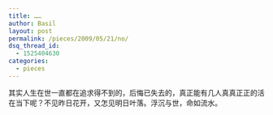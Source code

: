 ```yaml
---
title: ……
author: Basil
layout: post
permalink: /pieces/2009/05/21/no/
dsq_thread_id:
  - 1525404630
categories:
  - pieces
---
```

其实人生在世一直都在追求得不到的，后悔已失去的，真正能有几人真真正正的活在当下呢？不见昨日花开，又怎见明日叶落。浮沉与世，命如流水。